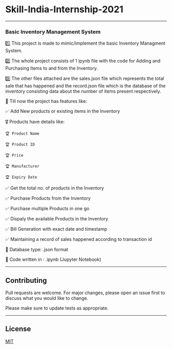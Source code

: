 # Skill-India-Internship-2021

-----
### Basic Inventory Management System

1️⃣ This project is made to mimic/implement the basic Inventory Managment System.

2️⃣ The whole project consists of  1 ipynb file with the code for Adding and Purchasing Items to and from the Inventory.

3️⃣ The other files attached are the sales.json file which represents the total sale that has happened and the record.json file which is the database of the inventory consisting
    data about the number of items present respectively.


🥇 Till now the project has features like:

✅ Add New products or existing items in the Inventory

 🎖 Products have details like:
  
    🏆 Product Name
     
    🏆 Product ID
     
    🏆 Price
     
    🏆 Manufacturer
     
    🏆 Expiry Date
     
     
✅ Get the total no. of products in the Inventory


✅ Purchase Products from the Inventory


✅ Purchase multiple Products in one go


✅ Dispaly the available Products in the Inventory


✅ Bill Generation with exact date and timestamp


✅ Maintaining a record of sales happened according to transaction id



🔔 Database type: .json format

🔔 Code written in : .ipynb (Jupyter Notebook)


-----
## Contributing
Pull requests are welcome. For major changes, please open an issue first to discuss what you would like to change.

Please make sure to update tests as appropriate.

-----
## License
[MIT](https://choosealicense.com/licenses/mit/)
